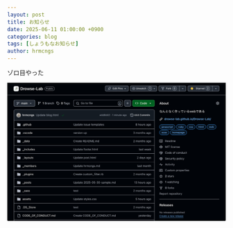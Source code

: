 ```yaml
---
layout: post
title: お知らせ
date: 2025-06-11 01:00:00 +0900
categories: blog
tags: [しょうもなお知らせ]
author: hrmcngs
---
```

ゾロ目やった

<img src="/assets/image/post/IMG_0916.png" alt="ゾロ目" style="max-width: 100%; height: auto;">
